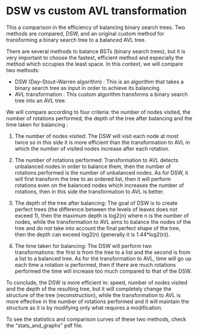 # DSW vs custom AVL transformation

This a comparison in the efficiency of balancing binary search trees. Two methods are compared, DSW, and an original custom method for transforming a binary search tree to a balanced AVL tree.

There are several methods to balance BSTs (binary search trees), but it is very important to choose the fastest, efficient method and especially the method which occupies the least space.
In this context, we will compare two methods: 

* DSW (Day–Stout–Warren algorithm) : This is an algorithm that takes a binary search tree as input in order to achieve its balancing.
* AVL transformation : This custom algorithm transforms a binary search tree into an AVL tree.

We will compare according to four criteria: the number of nodes visited, the number of rotations performed, the depth of the tree after balancing and the time taken for balancing :

1) The number of nodes visited:
The DSW will visit each node at most twice so in this side it is more efficient than the transformation to AVL in which the number of visited nodes increase after each rotation.

2) The number of rotations performed:
Transformation to AVL detects unbalanced nodes in order to balance them, then the number of rotations performed is the number of unbalanced nodes. As for DSW, it will first transform the tree to an ordered list, then it will perform rotations even on the balanced nodes which increases the number of rotations, then in this side the transformation to AVL is better.

3) The depth of the tree after balancing:
The goal of DSW is to create perfect trees (the difference between the levels of leaves does not exceed 1), then the maximum depth is log2(n) where n is the number of nodes, while the transformation to AVL aims to balance the nodes of the tree and do not take into account the final perfect shape of the tree, then the depth can exceed log2(n) (generally it is 1.44*log2(n)).


4) The time taken for balancing:
The DSW will perform two transformations: the first is from the tree to a list and the second is from a list to a balanced tree. As for the transformation to AVL, time will go up each time a rotation is performed, then if there are much rotations performed the time will increase too much compared to that of the DSW.


To conclude, the DSW is more efficient in: speed, number of nodes visited and the depth of the resulting tree, but it will completely change the structure of the tree (reconstruction), while the transformation to  AVL is more effective in the number of rotations performed and it will maintain the structure as it is by modifying only what requires a modification.


To see the statistics and comparison curves of these two methods, check the "stats_and_graphs" pdf file.
